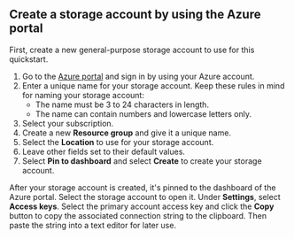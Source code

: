 ## <a name="create-a-storage-account-by-using-the-azure-portal"></a>Create a storage account by using the Azure portal

First, create a new general-purpose storage account to use for this quickstart. 

1. Go to the [Azure portal](https://portal.azure.com/#create/Microsoft.StorageAccount-ARM) and sign in by using your Azure account. 
2. Enter a unique name for your storage account. Keep these rules in mind for naming your storage account:
    - The name must be 3 to 24 characters in length.
    - The name can contain numbers and lowercase letters only.
4. Select your subscription. 
5. Create a new **Resource group** and give it a unique name. 
6. Select the **Location** to use for your storage account.
7. Leave other fields set to their default values.
8. Select **Pin to dashboard** and select **Create** to create your storage account. 

After your storage account is created, it's pinned to the dashboard of the Azure portal. Select the storage account to open it. Under **Settings**, select **Access keys**. Select the primary account access key and click the **Copy** button to copy the associated connection string to the clipboard. Then paste the string into a text editor for later use.
